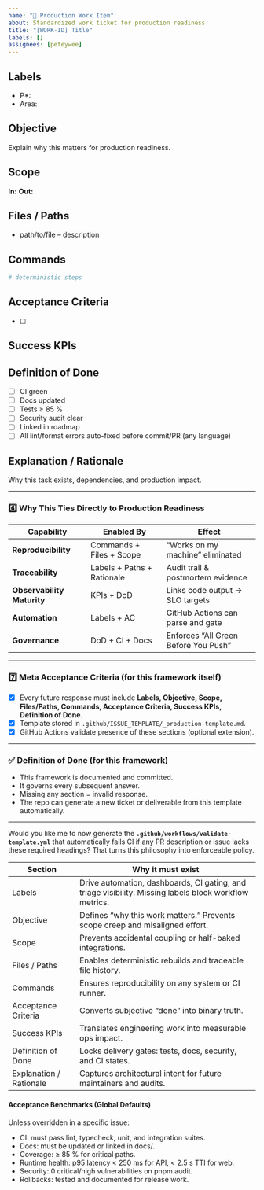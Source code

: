 ```yaml
---
name: "🔧 Production Work Item"
about: Standardized work ticket for production readiness
title: "[WORK-ID] Title"
labels: []
assignees: [peteywee]
---
```


## Labels

- P*:
- Area:

## Objective

Explain why this matters for production readiness.

## Scope

**In:**
**Out:**

## Files / Paths

- path/to/file – description

## Commands

```bash
# deterministic steps
```

## Acceptance Criteria

- [ ]

## Success KPIs

## Definition of Done

- [ ] CI green
- [ ] Docs updated
- [ ] Tests ≥ 85 %
- [ ] Security audit clear
- [ ] Linked in roadmap
- [ ] All lint/format errors auto-fixed before commit/PR (any language)

## Explanation / Rationale

Why this task exists, dependencies, and production impact.

---

### 6️⃣ Why This Ties Directly to Production Readiness

| Capability | Enabled By | Effect |
|-------------|-------------|--------|
| **Reproducibility** | Commands + Files + Scope | “Works on my machine” eliminated |
| **Traceability** | Labels + Paths + Rationale | Audit trail & postmortem evidence |
| **Observability Maturity** | KPIs + DoD | Links code output → SLO targets |
| **Automation** | Labels + AC | GitHub Actions can parse and gate |
| **Governance** | DoD + CI + Docs | Enforces “All Green Before You Push” |

---

### 7️⃣ Meta Acceptance Criteria (for this framework itself)

- [x] Every future response must include **Labels, Objective, Scope, Files/Paths, Commands, Acceptance Criteria, Success KPIs, Definition of Done**.
- [x] Template stored in `.github/ISSUE_TEMPLATE/_production-template.md`.
- [x] GitHub Actions validate presence of these sections (optional extension).

---

### ✅ Definition of Done (for this framework)

- This framework is documented and committed.
- It governs every subsequent answer.
- Missing any section = invalid response.
- The repo can generate a new ticket or deliverable from this template automatically.

---

Would you like me to now generate the **`.github/workflows/validate-template.yml`** that automatically fails CI if any PR description or issue lacks these required headings? That turns this philosophy into enforceable policy.

| Section | Why it must exist |
|---|---|
| Labels | Drive automation, dashboards, CI gating, and triage visibility. Missing labels block workflow metrics. |
| Objective | Defines “why this work matters.” Prevents scope creep and misaligned effort. |
| Scope | Prevents accidental coupling or half-baked integrations. |
| Files / Paths | Enables deterministic rebuilds and traceable file history. |
| Commands | Ensures reproducibility on any system or CI runner. |
| Acceptance Criteria | Converts subjective “done” into binary truth. |
| Success KPIs | Translates engineering work into measurable ops impact. |
| Definition of Done | Locks delivery gates: tests, docs, security, and CI states. |
| Explanation / Rationale | Captures architectural intent for future maintainers and audits. |

#### Acceptance Benchmarks (Global Defaults)

Unless overridden in a specific issue:

- CI: must pass lint, typecheck, unit, and integration suites.
- Docs: must be updated or linked in docs/.
- Coverage: ≥ 85 % for critical paths.
- Runtime health: p95 latency < 250 ms for API, < 2.5 s TTI for web.
- Security: 0 critical/high vulnerabilities on pnpm audit.
- Rollbacks: tested and documented for release work.

